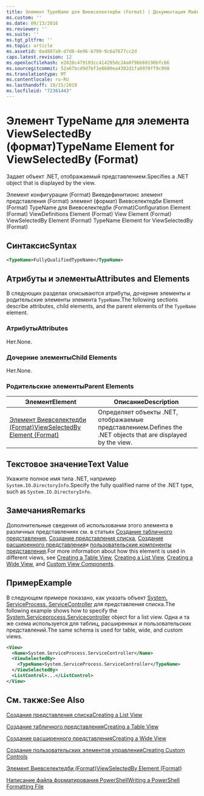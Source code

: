 ```yaml
---
title: Элемент TypeName для Виевселектедби (Format) | Документация Майкрософт
ms.custom: ''
ms.date: 09/13/2016
ms.reviewer: ''
ms.suite: ''
ms.tgt_pltfrm: ''
ms.topic: article
ms.assetid: 0ad807a9-d7d8-4e96-b799-9c6a7677cc2d
caps.latest.revision: 12
ms.openlocfilehash: e2028c479103cc414295dc24a0f9bb69190bfc66
ms.sourcegitcommit: 52a67bcd9d7bf3e8600ea4302d1fa8970ff9c998
ms.translationtype: MT
ms.contentlocale: ru-RU
ms.lasthandoff: 10/15/2019
ms.locfileid: "72361443"
---
```

# <a name="typename-element-for-viewselectedby-format"></a><span data-ttu-id="fe46c-102">Элемент TypeName для элемента ViewSelectedBy (формат)</span><span class="sxs-lookup"><span data-stu-id="fe46c-102">TypeName Element for ViewSelectedBy (Format)</span></span>

<span data-ttu-id="fe46c-103">Задает объект .NET, отображаемый представлением.</span><span class="sxs-lookup"><span data-stu-id="fe46c-103">Specifies a .NET object that is displayed by the view.</span></span>

<span data-ttu-id="fe46c-104">Элемент конфигурации (Format) Виевдефинитионс элемент представления (Format) элемент (формат) Виевселектедби Element (Format) TypeName для Виевселектедби (Format)</span><span class="sxs-lookup"><span data-stu-id="fe46c-104">Configuration Element (Format) ViewDefinitions Element (Format) View Element (Format) ViewSelectedBy Element (Format) TypeName Element for ViewSelectedBy (Format)</span></span>

## <a name="syntax"></a><span data-ttu-id="fe46c-105">Синтаксис</span><span class="sxs-lookup"><span data-stu-id="fe46c-105">Syntax</span></span>

```xml
<TypeName>FullyQualifiedTypeName</TypeName>
```

## <a name="attributes-and-elements"></a><span data-ttu-id="fe46c-106">Атрибуты и элементы</span><span class="sxs-lookup"><span data-stu-id="fe46c-106">Attributes and Elements</span></span>

<span data-ttu-id="fe46c-107">В следующих разделах описываются атрибуты, дочерние элементы и родительские элементы элемента `TypeName`.</span><span class="sxs-lookup"><span data-stu-id="fe46c-107">The following sections describe attributes, child elements, and the parent elements of the `TypeName` element.</span></span>

### <a name="attributes"></a><span data-ttu-id="fe46c-108">Атрибуты</span><span class="sxs-lookup"><span data-stu-id="fe46c-108">Attributes</span></span>

<span data-ttu-id="fe46c-109">Нет.</span><span class="sxs-lookup"><span data-stu-id="fe46c-109">None.</span></span>

### <a name="child-elements"></a><span data-ttu-id="fe46c-110">Дочерние элементы</span><span class="sxs-lookup"><span data-stu-id="fe46c-110">Child Elements</span></span>

<span data-ttu-id="fe46c-111">Нет.</span><span class="sxs-lookup"><span data-stu-id="fe46c-111">None.</span></span>

### <a name="parent-elements"></a><span data-ttu-id="fe46c-112">Родительские элементы</span><span class="sxs-lookup"><span data-stu-id="fe46c-112">Parent Elements</span></span>

|<span data-ttu-id="fe46c-113">Элемент</span><span class="sxs-lookup"><span data-stu-id="fe46c-113">Element</span></span>|<span data-ttu-id="fe46c-114">Описание</span><span class="sxs-lookup"><span data-stu-id="fe46c-114">Description</span></span>|
|-------------|-----------------|
|[<span data-ttu-id="fe46c-115">Элемент Виевселектедби (Format)</span><span class="sxs-lookup"><span data-stu-id="fe46c-115">ViewSelectedBy Element (Format)</span></span>](./viewselectedby-element-format.md)|<span data-ttu-id="fe46c-116">Определяет объекты .NET, отображаемые представлением.</span><span class="sxs-lookup"><span data-stu-id="fe46c-116">Defines the .NET objects that are displayed by the view.</span></span>|

## <a name="text-value"></a><span data-ttu-id="fe46c-117">Текстовое значение</span><span class="sxs-lookup"><span data-stu-id="fe46c-117">Text Value</span></span>

<span data-ttu-id="fe46c-118">Укажите полное имя типа .NET, например `System.IO.DirectoryInfo`.</span><span class="sxs-lookup"><span data-stu-id="fe46c-118">Specify the fully qualified name of the .NET type, such as `System.IO.DirectoryInfo`.</span></span>

## <a name="remarks"></a><span data-ttu-id="fe46c-119">Замечания</span><span class="sxs-lookup"><span data-stu-id="fe46c-119">Remarks</span></span>

<span data-ttu-id="fe46c-120">Дополнительные сведения об использовании этого элемента в различных представлениях см. в статьях [Создание табличного представления](./creating-a-table-view.md), [Создание представления списка](./creating-a-list-view.md), [Создание расширенного представления](./creating-a-wide-view.md)и [пользовательские компоненты представления](./creating-custom-controls.md).</span><span class="sxs-lookup"><span data-stu-id="fe46c-120">For more information about how this element is used in different views, see [Creating a Table View](./creating-a-table-view.md), [Creating a List View](./creating-a-list-view.md), [Creating a Wide View](./creating-a-wide-view.md), and [Custom View Components](./creating-custom-controls.md).</span></span>

## <a name="example"></a><span data-ttu-id="fe46c-121">Пример</span><span class="sxs-lookup"><span data-stu-id="fe46c-121">Example</span></span>

<span data-ttu-id="fe46c-122">В следующем примере показано, как указать объект [System. ServiceProcess. ServiceController](/dotnet/api/System.ServiceProcess.ServiceController) для представления списка.</span><span class="sxs-lookup"><span data-stu-id="fe46c-122">The following example shows how to specify the [System.Serviceprocess.Servicecontroller](/dotnet/api/System.ServiceProcess.ServiceController) object for a list view.</span></span> <span data-ttu-id="fe46c-123">Одна и та же схема используется для таблиц, расширенных и пользовательских представлений.</span><span class="sxs-lookup"><span data-stu-id="fe46c-123">The same schema is used for table, wide, and custom views.</span></span>

```xml
<View>
  <Name>System.ServiceProcess.ServiceController</Name>
  <ViewSelectedBy>
    <TypeName>System.ServiceProcess.ServiceController</TypeName>
  </ViewSelectedBy>
  <ListControl>...</ListControl>
</View>
```

## <a name="see-also"></a><span data-ttu-id="fe46c-124">См. также:</span><span class="sxs-lookup"><span data-stu-id="fe46c-124">See Also</span></span>

[<span data-ttu-id="fe46c-125">Создание представления списка</span><span class="sxs-lookup"><span data-stu-id="fe46c-125">Creating a List View</span></span>](./creating-a-list-view.md)

[<span data-ttu-id="fe46c-126">Создание табличного представления</span><span class="sxs-lookup"><span data-stu-id="fe46c-126">Creating a Table View</span></span>](./creating-a-table-view.md)

[<span data-ttu-id="fe46c-127">Создание расширенного представления</span><span class="sxs-lookup"><span data-stu-id="fe46c-127">Creating a Wide View</span></span>](./creating-a-wide-view.md)

[<span data-ttu-id="fe46c-128">Создание пользовательских элементов управления</span><span class="sxs-lookup"><span data-stu-id="fe46c-128">Creating Custom Controls</span></span>](./creating-custom-controls.md)

[<span data-ttu-id="fe46c-129">Элемент Виевселектедби (Format)</span><span class="sxs-lookup"><span data-stu-id="fe46c-129">ViewSelectedBy Element (Format)</span></span>](./viewselectedby-element-format.md)

[<span data-ttu-id="fe46c-130">Написание файла форматирования PowerShell</span><span class="sxs-lookup"><span data-stu-id="fe46c-130">Writing a PowerShell Formatting File</span></span>](./writing-a-powershell-formatting-file.md)
